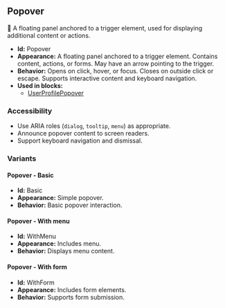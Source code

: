 ## Popover
💬 A floating panel anchored to a trigger element, used for displaying additional content or actions.
- **Id:** Popover
- **Appearance:** A floating panel anchored to a trigger element. Contains content, actions, or forms. May have an arrow pointing to the trigger.
- **Behavior:** Opens on click, hover, or focus. Closes on outside click or escape. Supports interactive content and keyboard navigation.
- **Used in blocks:**
  - [UserProfilePopover](blocks.md#user-profile-popover)
### Accessibility
- Use ARIA roles (`dialog`, `tooltip`, `menu`) as appropriate.
- Announce popover content to screen readers.
- Support keyboard navigation and dismissal.

### Variants
#### Popover - **Basic**
- **Id:** Basic
- **Appearance:** Simple popover.
- **Behavior:** Basic popover interaction.
#### Popover - **With menu**
- **Id:** WithMenu
- **Appearance:** Includes menu.
- **Behavior:** Displays menu content.
#### Popover - **With form**
- **Id:** WithForm
- **Appearance:** Includes form elements.
- **Behavior:** Supports form submission.
